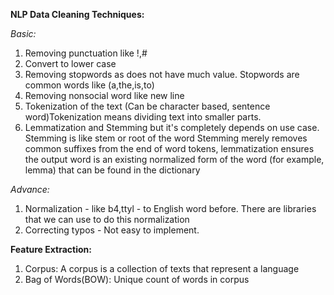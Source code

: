 **NLP Data Cleaning Techniques:**

_Basic:_
1. Removing punctuation like !,#
2. Convert to lower case
3. Removing stopwords as does not have much value. Stopwords are common words like (a,the,is,to)
4. Removing nonsocial word like new line
5. Tokenization of the text (Can be character based, sentence word)Tokenization means dividing text into smaller parts.
6. Lemmatization and Stemming but it's completely depends on use case. Stemming is like stem or root of the word
   Stemming merely removes common suffixes from the end of word tokens, lemmatization ensures the output word is an existing normalized form of the word (for example, lemma) that can be found in the dictionary

_Advance:_
1. Normalization - like b4,ttyl - to English word before. There are libraries that we can use to do this normalization 
2. Correcting typos - Not easy to implement.

**Feature Extraction:**
1. Corpus: A corpus is a collection of texts that represent a language
2. Bag of Words(BOW): Unique count of words in corpus
